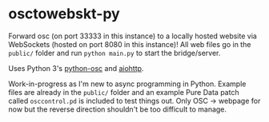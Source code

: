 # osctowebskt-py

Forward osc (on port 33333 in this instance) to a locally hosted website via WebSockets (hosted on port 8080 in this instance)! All web files go in the `public/` folder and run `python main.py` to start the bridge/server.

Uses Python 3's [python-osc](https://github.com/attwad/python-osc) and [aiohttp](https://github.com/aio-libs/aiohttp).

Work-in-progress as I'm new to async programming in Python. Example files are already in the `public/` folder and an example Pure Data patch called `osccontrol.pd` is included to test things out. Only OSC -> webpage for now but the reverse direction shouldn't be too difficult to manage.
